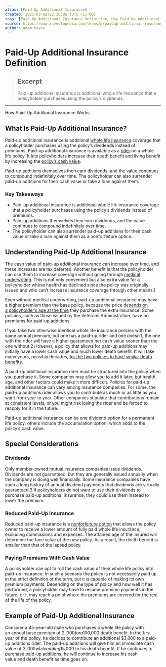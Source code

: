 ```yaml
---
alias: [Paid-Up Additional Insurance]
created: 2021-03-02T22:36:05 (UTC +11:00)
tags: [Paid-Up Additional Insurance Definition, How Paid-Up Additional Insurance Works]
source: https://www.investopedia.com/terms/p/paidup-additional-insurance.asp
author: Adam Hayes
---
```


# Paid-Up Additional Insurance Definition

> ## Excerpt
> Paid-up additional insurance is additional whole life insurance that a policyholder purchases using the policy’s dividends.

---

How Paid-Up Additional Insurance Works
## What Is Paid-Up Additional Insurance?

Paid-up additional insurance is additional [whole life insurance](https://www.investopedia.com/terms/w/wholelife.asp) coverage that a policyholder purchases using the policy’s dividends instead of premiums. Paid-up additional insurance is available as a [rider](https://www.investopedia.com/terms/r/rider.asp) on a whole life policy. It lets policyholders increase their [death benefit](https://www.investopedia.com/terms/d/deathbenefit.asp) and living benefit by increasing the [policy’s cash value](https://www.investopedia.com/terms/a/add-to-cash-value-option.asp).

Paid-up additions themselves then earn dividends, and the value continues to compound indefinitely over time. The policyholder can also surrender paid-up additions for their cash value or take a loan against them.

### Key Takeaways

-   Paid-up additional insurance is additional whole life insurance coverage that a policyholder purchases using the policy’s dividends instead of premiums.
-   Paid-up additions themselves then earn dividends, and the value continues to compound indefinitely over time.
-   The policyholder can also surrender paid-up additions for their cash value or take a loan against them as a nonforfeiture option.

## Understanding Paid-Up Additional Insurance

The cash value of paid-up additional insurance can increase over time, and these increases are tax deferred. Another benefit is that the policyholder can use them to increase coverage without going through [medical underwriting](https://www.investopedia.com/terms/m/medical-underwriting.asp). This is not only convenient but also extra value for a policyholder whose health has declined since the policy was originally issued and who can’t increase insurance coverage through other means.1

Even without medical underwriting, paid-up additional insurance may have a higher premium than the base policy, because the price [depends on a policyholder’s age at the time](https://www.investopedia.com/articles/fa-profession/091816/10-best-companies-obtaining-life-insurance-over-50-met-pru.asp) they purchase the extra insurance. Some policies, such as those issued by the Veterans Administration, have no premiums for paid-up additions.

If you take two otherwise identical whole life insurance policies with the same annual premium, but one has a paid-up rider and one doesn’t, the one with the rider will have a higher guaranteed net cash value sooner than the one without.2 However, a policy that allows for paid-up additions may initially have a lower cash value and much lower death benefit. It will take many years, possibly decades, [for the two policies to have similar death benefits](https://www.investopedia.com/articles/personal-finance/102015/how-compare-permanent-life-insurance-policies.asp).

A paid-up additional insurance rider must be structured into the policy when you purchase it. Some companies may allow you to add it later, but health, age, and other factors could make it more difficult. Policies for paid-up additional insurance can vary among insurance companies. For some, the paid-up additions rider allows you to contribute as much or as little as you want from year to year. Other companies stipulate that contributions remain at consistent levels, or you might risk losing the rider and be forced to reapply for it in the future.

Paid-up additional insurance can be one dividend option for a permanent life policy; others include the accumulation option, which adds to the policy’s cash value.

## Special Considerations

### Dividends

Only member-owned mutual insurance companies issue dividends. Dividends are not guaranteed, but they are generally issued annually when the company is doing well financially. Some insurance companies have such a long history of annual dividend payments that dividends are virtually guaranteed.3 If policyholders do not want to use their dividends to purchase paid-up additional insurance, they could use them instead to lower the premium.

### Reduced Paid-Up Insurance

Reduced paid-up insurance is a [nonforfeiture option](https://www.investopedia.com/terms/n/nonforfeiture-clause.asp) that allows the policy owner to receive a lower amount of fully paid whole life insurance, excluding commissions and expenses. The attained age of the insured will determine the face value of the new policy. As a result, the death benefit is smaller than that of the lapsed policy.

### Paying Premiums With Cash Value

A policyholder can opt to roll the cash value of their whole life policy into paid-up insurance. In such a scenario the policy is not necessarily paid up in the strict definition of the term, but it is capable of making its own premium payments. Depending on the type of policy and how well it has performed, a policyholder may have to resume premium payments in the future, or it may reach a point where the premiums are covered for the rest of the life of the policy.

## Example of Paid-Up Additional Insurance

Consider a 45-year-old male who purchases a whole life policy with an annual base premium of $2,000 for a $100,000 death benefit. In the first year of the policy, he decides to contribute an additional $3,000 to a paid-up additions rider. The paid-up additions will give him an immediate cash value of $3,000 while adding $15,000 to his death benefit. If he continues to purchase paid-up additions, he will continue to increase his cash value and death benefit as time goes on.
